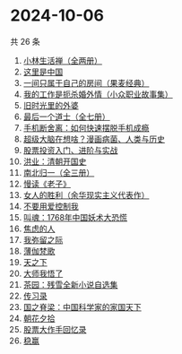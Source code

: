 # 2024-10-06

共 26 条

<!-- BEGIN WEREAD -->
<!-- 最后更新时间 2024-10-06 23:14:25 +0800 -->
1. [小林生活禅（全两册）](https://weread.qq.com/web/bookDetail/25d32400813ab705dg0163e9)
1. [这里是中国](https://weread.qq.com/web/bookDetail/084324d07193a89308476c4)
1. [一间只属于自己的房间（果麦经典）](https://weread.qq.com/web/bookDetail/fdd327a07198e688fdd47f6)
1. [我的工作是扼杀婚外情（小众职业故事集）](https://weread.qq.com/web/bookDetail/32e32f80813ab92c1g011d73)
1. [旧时光里的外婆](https://weread.qq.com/web/bookDetail/11b324c0813ab7b4ag0100b9)
1. [最后一个道士（全七册）](https://weread.qq.com/web/bookDetail/1b1320507223e1791b1f1d3)
1. [手机断舍离：如何快速摆脱手机成瘾](https://weread.qq.com/web/bookDetail/06e32a20813ab93b2g018a88)
1. [超级大脑在想啥？漫画病菌、人类与历史](https://weread.qq.com/web/bookDetail/f70322b07222a6d9f705cf0)
1. [股票投资入门、进阶与实战](https://weread.qq.com/web/bookDetail/b2432a80813ab6ea6g018b18)
1. [洪业：清朝开国史](https://weread.qq.com/web/bookDetail/62332440717057ac62312e7)
1. [南北归一（全三册）](https://weread.qq.com/web/bookDetail/47e32340813ab9339g0123d7)
1. [慢读《老子》](https://weread.qq.com/web/bookDetail/16332190813ab9219g017c66)
1. [女人的胜利（余华现实主义代表作）](https://weread.qq.com/web/bookDetail/50132dc0813ab937dg0158cf)
1. [不要用爱控制我](https://weread.qq.com/web/bookDetail/32532e40813ab93d9g011a53)
1. [叫魂：1768年中国妖术大恐慌](https://weread.qq.com/web/bookDetail/675326e0813ab6ffcg019c10)
1. [焦虑的人](https://weread.qq.com/web/bookDetail/5c432bf0726d70995c4f25f)
1. [我弥留之际](https://weread.qq.com/web/bookDetail/1763272071620c26176853d)
1. [薄伽梵歌](https://weread.qq.com/web/bookDetail/5be32bc07212f1505be5b92)
1. [天之下](https://weread.qq.com/web/bookDetail/4de326a0721770aa4de95f4)
1. [大师我悟了](https://weread.qq.com/web/bookDetail/7f832cb0813ab9135g019304)
1. [茶园：残雪全新小说自选集](https://weread.qq.com/web/bookDetail/d6832b80720936bdd681fcd)
1. [传习录](https://weread.qq.com/web/bookDetail/714327705d07ed714a233c7)
1. [国之脊梁：中国科学家的家国天下](https://weread.qq.com/web/bookDetail/5b132f90813ab90b5g0183ba)
1. [朝花夕拾](https://weread.qq.com/web/bookDetail/f21329a0718deefcf213fd4)
1. [股票大作手回忆录](https://weread.qq.com/web/bookDetail/1b5325907159cacc1b5e0e1)
1. [稳赢](https://weread.qq.com/web/bookDetail/99232880813ab8ff5g0142d2)
<!-- END WEREAD -->